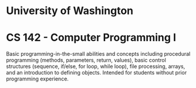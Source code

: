 # University of Washington
# CS 142 - Computer Programming I
Basic programming-in-the-small abilities and concepts including procedural programming (methods, parameters, return, values), basic control structures (sequence, if/else, for loop, while loop), file processing, arrays, and an introduction to defining objects. Intended for students without prior programming experience.
